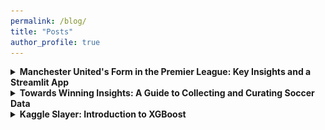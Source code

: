 ```yaml
---
permalink: /blog/
title: "Posts"
author_profile: true
---
```


<details>

<summary style="cursor: pointer; font-weight: bold;">Manchester United's Form in the Premier League: Key Insights and a Streamlit App</summary>

<p>
    In this post, I more thoroughly explore the data we collected in the previous post. I will summarize a key insight that I derived and explain the streamlit app that I   
    created to help gain a better understanding of the trends in Manchester United's performance over the years.
</p>

<h3>Introduction</h3>

Expected goals (xG) has become one of the most talked-about metrics in soccer analytics in recent years. This emergence is so recent, that the API I used to gather the data did not even start including it as a match statistic until 2023. Expected goals offers a way to quantify the quality of scoring chances in a match. But how well does it align with match results? To explore this, I visualized expected goals by match result using boxplots. 

<div style="text-align:center; margin: 20px;">
  <img src="/images/newplot.png" alt="boxplot" style="width: 750px;"/>
</div>

<h3>Key Insight: The Value of Expected Goals</h3>

<p>
To me, the variation between the boxplots was shocking. Upon initial observation, it seems that there may be a significant difference in the mean number of expected goals depending on the result of the match. Wins tend to show higher expected goals, while losses appear to have lower values, with draws falling somewhere in between. While this pattern is compelling, it’s important to validate it statistically. Running hypothesis tests, such as an ANOVA or pairwise t-tests, could confirm whether the differences in means are statistically significant.
</p>
<p>
If this hypothesis holds true, it would highlight the predictive and analytical value of expected goals. This insight would be critical as we move toward building a model to track and evaluate Manchester United's form over time. Including expected goals as a feature in our model could provide a deeper understanding of performance trends, beyond surface-level statistics like possession or shot counts. This would allow us to assess whether the team is generating high-quality scoring chances consistently, regardless of match results, and how that aligns with overall form.
</p>

<div style="text-align:center; margin: 20px;">
  <img src="/images/expected_goals.png" alt="expected goals" style="width: 600px;"/>
</div>

<p>
Incorporating expected goals in our analysis could also provide a more nuanced lens through which to view Manchester United’s matches, highlighting underperformance in games where the xG was high but the result didn’t align. Conversely, it could reveal overperformance when the team wins with a low xG. These insights could serve to help us identify areas of improvement or recognize aspects of the game in which the team is successful.
</p>
<p>
Even this initial exploration of expected goals revealed to me its potential importance in understanding team form. It’s no wonder that this metric is considered revolutionary, as it has redefined how we analyze the game beyond the traditional match statistics. If you are interested in learning more about expected goals, this <a href="https://www.amazon.com/Expected-Goals-conquered-football-changed/dp/0008484031">book</a> may be worth a read.
</p>
  
</details>
<details>

<summary style="cursor: pointer; font-weight: bold;">Towards Winning Insights: A Guide to Collecting and Curating Soccer Data</summary>

<p>
  This is a simple guide for gathering soccer data via an API and preparing it for basic analysis. The motivation for this demonstration is the desire to understand trends in a 
  team's form beyond results.
</p>

<h3>Introduction</h3>

<p>
  Soccer has always been a game of skill and strategy, but in recent years, the explosion of data is revolutionizing how we approach the sport. The sheer volume of data 
  available is transforming how teams measure performance and make decisions. This surge of data is changing the game, and those who are able to use it to generate powerful 
  insights have the potential to gain a competitive edge that could change the course of history.
  
<div style="text-align:center; margin: 20px;">
  <img src="/images/treble.png" alt="Treble Winners Manchester United" style="width: 450px;"/>
</div>

</p>

<p>
  One key to the generation of meaningful insights is effective data collection and curation. The quality of 
  your analysis will heavily depend on the quality of the data you are working with, so it is crucial that these steps are not overlooked. In this post, I 
  will walk you through the process of collection and curation for soccer data. Now, let's lace up our cleats and set you on the path towards game-winning insights!
</p>

<h3>Research Question</h3>

<p>
  The question motivating our analysis is: Can we use match data to build a model that accurately quantifies and tracks a team’s form? In soccer, "form" goes beyond wins, losses, 
  and draws; it encompasses the underlying quality and consistency of a team’s performance over time. By tracking a team’s form with detailed match data, we may gain a clearer 
  picture of trends that may not be visible in the final scores alone. For example, a team might be creating high-quality chances consistently, even if the results aren’t showing 
  on the scoreboard yet. Conversely, a team winning matches might be showing signs of poor form if they’re frequently outperformed by their opponents.
</p>

<div style="text-align:center; margin: 20px;">
  <img src="/images/trends.png" alt="Trend Photo" style="width: 450px;"/>
</div>

<p>
  Quantifying form allows us to recognize when a team is on an upward trajectory or dealing with serious issues before they show up in the win-loss column. By analyzing factors 
  such as possession, strength of the opponent, chances created, and recent results, we may be able to gain a deeper understanding of when things are going especially well or 
  poorly. This approach would enable us to look beyond short-term outcomes and assess the true health of a team’s performance. If successful, a model like this could help teams 
  know when they are improving enough to trust the process, or when it may be time to hit the panic button.
</p>

<h3>Data Collection</h3>

<p>
  For the initial collection, I decided to gather Premier League match data for Manchester United between 2018 and 2024. I obtained the data using <a 
  href="https://www.api-football.com">API-Football</a>, a high-quality, easy to use API with tons of available data. There are two ways to use the API, through the API-Sports 
  interface or with RapidAPI. I tried both and had an easier time using the API-Sports version, so that is what I will use for the demonstration. API-Football is free to use. The 
  free plan comes with 100 requests per day, and gives you access to all the competitions and endpoints. Upon signing up, you will be given an API 
  key and access to a dashboard to track your requests. 
</p>

<div style="text-align:center; margin: 20px;">
  <img src="/images/dashboard.png" alt="API-Sports Dashboard" style="width: 750px;"/>
</div>

<p>
  The data I pulled for this project required 240 requests, so you can either gather the data over a few days or upgrade to a plan that allows for more daily requests. For this 
  API, the most important step for ensuring ethical practice is securing your API key. I read through the terms and service, and since the data we are using is 
  for a personal project, we can move forward confident that our use of the data is ethical as long as we keep the key private. 
</p>  

<p>
  You can find the API documentation <a href="https://www.api-football.com/documentation-v3">here</a>. I would highly recommend having it pulled up as you work. It really helped 
  me understand what data was available and showed me how to get exactly what I wanted. Let's code!
</p>

<p>
  First, let's make sure your API key is only visible to you. Create a txt file, then copy and past your API key on the first line.
</p>

<div style="text-align:center; margin: 20px;">
  <img src="/images/txt.png" alt="text file" style="width: 450px;"/>
</div>

<p>
  Next, make sure your repository has a .gitignore file and add the txt file to it.
</p>

<div style="text-align:center; margin: 20px;">
  <img src="/images/gitignore.png" alt="gitignore" style="width: 450px;"/>
</div>

<p>
  Perfect! Now your API key will not show up on your github page when make changes to your repository. In order to access it during collection, you can use the following code:
</p>

<pre style="font-size: 12px; padding: 10px; line-height: 1.2;"><code class="language-python">
  with open('soccer_key.txt', 'r') as file:
    api_key = file.read().strip()
</code></pre>

<p>
  This code reads your txt file and makes your key a variable. Anytime you need to use it, you can simply call the api_key variable, ensuring that the actual key value is never      exposed. 
</p>

<p>
  I started by using the fixtures endpoint to pull all of Manchester United's Premier League fixtures for each year. When I tried to run a loop that would pull the data for all 
  the years in one go, it would only fetch some of them, so I did it one year at a time instead. Here is how I did it:
</p>

<pre style="font-size: 12px; padding: 10px; line-height: 1.2;"><code class="language-python">
import requests
import pandas as pd
import time

url = "https://v3.football.api-sports.io/fixtures"

# Initial query parameters: Premier League ID (39), Year, and team ID for Manchester United (33)

querystring = {"league": "39", "season": "2018", "team": "33"}

headers = {
    "x-apisports-key": str(api_key)
}

# Initialize an empty list to hold all fixture statistics

fixture_stats = []

# Make the API request

response = requests.get(url, headers=headers, params=querystring)

time.sleep(60)  # Wait for 60 seconds

result = response.json()

# Extract the fixtures data from the current page

fixtures = result.get('response', [])

# Add fixture statistics to the list

for fixture in fixtures:
    fixture_info = {
        'fixture_id': fixture['fixture']['id'],
        'date': fixture['fixture']['date'],
        'status': fixture['fixture']['status']['long'],
        'home_team': fixture['teams']['home']['name'],
        'away_team': fixture['teams']['away']['name'],
        'home_score': fixture['goals']['home'],
        'away_score': fixture['goals']['away'],
        'league': fixture['league']['name']
    }
    fixture_stats.append(fixture_info)

# Create a DataFrame from the fixture statistics list

df_fixtures_2018 = pd.DataFrame(fixture_stats)

print(f"Dataframe for 2018:")
print(df_fixtures_2018)
</code></pre>

<p>
  Once I created a dataframe for every year, I combined them to create a single dataframe.
</p>

<pre style="font-size: 12px; padding: 10px; line-height: 1.2;"><code class="language-python">
fixture_df = pd.concat([df_fixtures_2018, df_fixtures_2019, df_fixtures_2020, df_fixtures_2021, df_fixtures_2022, df_fixtures_2023, df_fixtures_2024])
</code></pre>

<p>
  This dataframe has all the matches for 2024, including those that have not been played yet, but I did not need those, so I took them out. I thought it would be easier to read if 
  the datetime was just the date instead, so I adjusted that as well. This is how I did that:
</p>

<pre style="font-size: 12px; padding: 10px; line-height: 1.2;"><code class="language-python">
past_fixtures_df = fixture_df[fixture_df['status'] == 'Match Finished']

past_fixtures_df = past_fixtures_df[['fixture_id', 'date', 'home_team', 'away_team', 'home_score', 'away_score']]

past_fixtures_df['date'] = pd.to_datetime(past_fixtures_df['date'])

past_fixtures_df['date'] = past_fixtures_df['date'].dt.date
</code></pre>

<p>
  The dataframe has the fixture id, date, home team, away team, home score, and away score for every game from 2018-2024. This is a great start, but I wanted more detailed   
  match statistics. In order to do that, I used the fixture/statistics endpoint. The main purpose of creating that first dataframe was to get all the fixture ids in a single 
  place. Now that they are, I can run a for loop that takes each fixture id and gathers the in-depth match statistics for that game. Here is how I did it (it might take a while to 
  run):
</p>

<pre style="font-size: 12px; padding: 10px; line-height: 1.2;"><code class="language-python">
import requests
import pandas as pd
import time

url = "https://v3.football.api-sports.io/fixtures/statistics"

# Initial query parameters: Premier League ID (39), Year, and team ID for Manchester United (33)

querystring = {"league": "39", "season": "2023", "team": "33"}

headers = {
    "x-apisports-key": str(api_key)
}

# Initialize an empty list to hold all fixture statistics
  
match_stats = []

for fixture_id in past_fixtures_df['fixture_id']:
    querystring = {"fixture": str(fixture_id), "team": "33"}

    response = requests.get(url, headers=headers, params=querystring)
    result = response.json()

    statistics = result.get('response', [])

    fixture_statistics = {
        'fixture_id': fixture_id
    }

    for stat in statistics:
        for item in stat['statistics']:
            fixture_statistics[item['type']] = item['value']

    # Append the fixture statistics to the list
  
    match_stats.append(fixture_statistics)

    # Respect rate limits
  
    time.sleep(10)  # Adjust the sleep time as needed to stay within rate limits

# Create a DataFrame from the match statistics list
  
df_match_statistics = pd.DataFrame(match_stats)
  
</code></pre>

<p>
  Once that finished, the final step was to merge the fixture dataframe with the match statistics dataframe. 
</p>

<pre style="font-size: 12px; padding: 10px; line-height: 1.2;"><code class="language-python">
final_df = pd.merge(past_fixtures_df, df_match_statistics, on='fixture_id')
</code></pre>

<p>
  Sensational! Just like that we have our tidy dataframe.
</p>

<div style="text-align:center; margin: 20px;">
  <img src="/images/soccer_df.png" alt="Man United Dataframe" style="width: 900px;"/>
</div>

<h3>Data Summary</h3>

<p>
  The final dataframe has 239 matches and the following 24 features: fixture_id, date, home_team, away_team, home_score, away_score, Shots on Goal, Shots off Goal, Total Shots, 
  Blocked Shots, Shots insidebox, Shots outsidebox, Fouls, Corner Kicks, Offsides, Ball Possession, Yellow Cards, Red Cards, Goalkeeper Saves, Total Passes, Accurate Passes, Pass 
  %, expected_goals, and goals_prevented. 
</p>

<p>
  One thing I was interested in looking at was the average number of goals that Manchester United was scoring and allowing by month across    the years. In order to do that, I 
  split the dataframe into two so that I could create new columns for goals scored and allowed when Manchester United was the home team versus 
  when they were the away team. Once those new columns were created, I rejoined the dataframes, grouped by month and year, and calculated the average number of goals scored and 
  allowed by Manchester United per month. Here is how I did it: 
</p>

<pre style="font-size: 12px; padding: 10px; line-height: 1.2;"><code class="language-python">
# Filter matches where Manchester United is the home team

home_matches = final_df[final_df['home_team'] == 'Manchester United']

# Filter matches where Manchester United is the away team

away_matches = final_df[final_df['away_team'] == 'Manchester United']

# Calculate goals scored by Manchester United as home team

home_matches['man_utd_goals'] = home_matches['home_score']

# Calculate goals scored by Manchester United as away team

away_matches['man_utd_goals'] = away_matches['away_score']

# Combine home and away matches

man_utd_matches = pd.concat([home_matches, away_matches])

# Group by year and month and calculate the average goals per game

goals_per_game_by_month_year = man_utd_matches.groupby(['year', 'month']).agg(
    total_goals=('man_utd_goals', 'sum'),
    games_played=('man_utd_goals', 'count')
).reset_index()

# Calculate average goals per game

goals_per_game_by_month_year['average_goals_per_game'] = goals_per_game_by_month_year['total_goals'] / goals_per_game_by_month_year['games_played']

# Calculate goals allowed by Manchester United as home team

home_matches['goals_allowed'] = home_matches['away_score']

# Calculate goals allowed by Manchester United as away team

away_matches['goals_allowed'] = away_matches['home_score']

# Combine home and away matches

man_utd_matches = pd.concat([home_matches, away_matches])

# Group by year and month and calculate the average goals allowed per game

goals_allowed_per_game_by_month_year = man_utd_matches.groupby(['year', 'month']).agg(
    total_goals_allowed=('goals_allowed', 'sum'),
    games_played=('goals_allowed', 'count')
).reset_index()

# Calculate average goals allowed per game

goals_allowed_per_game_by_month_year['average_goals_allowed_per_game'] = goals_allowed_per_game_by_month_year['total_goals_allowed'] / goals_allowed_per_game_by_month_year['games_played']
</code></pre>

<p>
  The last step was to visualize that data using matplotlib. I created a simple line graph with both averages so that I could understand when Manchester United was performing 
  well, and when they were performly poorly, on both sides of the ball. 
</p>

<div style="text-align:center; margin: 20px;">
  <img src="/images/Goals_by_month_year.png" alt="gitignore" style="width: 750px;"/>
</div>

<p>
  This is just one example of the many things we can look at with our data. With some more analysis, we will be well on our way towards building a model to track the team's 
  form. As you go about creating your own dataset, think about what else you could add and what questions you might ask to derive deeper insights about a team's current trend. 
</p>
<p>
  If you would like to learn more about how the data boom is shaping soccer, I would highly recommend <a href="https://www.amazon.com/Football-Hackers-Science-Data- 
  Revolution/dp/1788702050/ref=asc_df_1788702050?mcid=0778f8cc61f338c8966c747b9489671e&tag=hyprod- 
  20&linkCode=df0&hvadid=693608721823&hvpos=&hvnetw=g&hvrand=15295822945045814355&hvpone=&hvptwo=&hvqmt=&hvdev=c&hvdvcmdl=&hvlocint=&hvlocphy=9029858&hvtargid=pla-7  
  57604096041&psc=1">Football Hackers: The Science and Art of a Data Revolution</a>. Maybe it could give you some ideas for a future project!
</p>

<p>
  Lastly, if you are interested in my code for this project, it can be found <a href="https://github.com/sballs9/Soccer_Team_Form_Analysis/tree/main">here</a>. I hope this was 
  helpful, and I am sure that with a little practice, you will be generating game-winning insights in no time. Best of luck!
</p>

</details>

<details>

<summary style="cursor: pointer; font-weight: bold;">Kaggle Slayer: Introduction to XGBoost</summary>

<h3>Introduction</h3>

<p>
  Every Kaggle competition presents unique obstacles—requiring the sharpest of skills and the most powerful of tools. In this post, I will introduce you to the greatest of weapons—one every data scientist must have in their arsenal: <span 
  style="color:#007BFF;">XGBoost</span>.
</p>

<div style="text-align:center; margin: 20px;">
  <img src="/images/dragon_slayer.png" alt="Dragon Slayer" style="width: 450px;"/>
</div>

<p>
  Short for “Extreme Gradient Boosting,” XGBoost is a highly scalable, efficient decision tree machine learning library that makes use of the gradient boosting framework to provide excellent results in classification and regression tasks. If you're just     
  entering the battlefield of machine learning, this tutorial will teach you the basics of XGBoost and help you begin using it to conquer your next challenge.
</p>

<h3>Foundations</h3>

<p>
  The term “gradient boosting” comes from the concept of “boosting”—improving a single weak model (in this case, a decision tree) by combining it with other weak models to form a collectively strong model.
</p>

<p>
  In gradient boosting, an ensemble of shallow decision trees is iteratively trained, with each tree focusing on correcting the residual errors of the previous model. The final prediction is a weighted sum of all the tree predictions, creating a robust model   from individually weak learners.
</p>

<p>
  If you want to learn more about any of these concepts, I highly recommend checking out the YouTube channel "StatQuest with Josh Starmer." He offers a ton of simple yet thorough videos on machine learning. Here are a few of his playlists that explain the     foundational components of XGBoost:
</p>

<ul>
  <li><a href="https://www.youtube.com/watch?v=_L39rN6gz7Y&list=PLblh5JKOoLUKAtDViTvRGFpphEc24M-QH">Decision Trees</a></li>
  <li><a href="https://www.youtube.com/watch?v=3CC4N4z3GJc&list=PLblh5JKOoLUJjeXUvUE0maghNuY2_5fY6">Gradient Boosting</a></li>
</ul>

<div style="text-align:center;">
  <img src="/images/xgboost.png" alt="XGBoost"/>
</div>

<h3>Why XGBoost?</h3>

<p>
  So what is it that makes XGBoost reign king when it comes to working with tabular data? For the purpose of this post, I have narrowed it down to four key factors:
</p>

<ul>
  <li>
      Efficiency: XGBoost is extremely fast. It uses parallel processing and optimization techniques, allowing it to construct different parts of the trees simultaneously. This significantly expedites the process when compared to traditional gradient boosting         methods, which build each tree one by one. It is also sparse-aware, which just means it only stores non-zero values in order to conserve memory. The method's handling of the data enables it to excel with large datasets, making it a great option for   
      applications in big data.
  </li>
  <li>
      Flexibility: XGBoost is highly adaptable, offering built-in functions for handling missing values and responding well to outliers. It includes tons of tuning parameters, which allows users to customize the model depending on the task and dataset. By creating a simple parameter grid, users can quickly test various combinations of hyperparameters to identify the optimal configuration for their problem.
  </li>
  <li>
      Performance: As XGBoost is a tree-based method, it is capable of identifying complex, non-linear relationships in the data. It also uses regularization parameters (<a href="https://www.youtube.com/watch?v=NGf0voTMlcs">L1</a> and <a   
      href="https://www.youtube.com/watch?v=Q81RR3yKn30">L2</a>)to prevent overfitting, enhancing the model's ability to generalize well to out-of-sample data. These capabilities allow XGBoost to be a consistent, high performer, both in Kaggle competitions   
      and in real-world settings. 
  </li>
  <li>
      Community: Lastly, XGBoost is supported by a massive community, meaning extensive up-to-date documentation, tutorials, and resources are readily available to users. There are implementations of XGBoost in Python, R, Julia, Java, and more, so it is 
      accessible for everyone. It also integrates seamlessly with popular data science libraries, such as sci-kit learn and TensorFlow, which makes it easy for users to incorporate it into their workflows.
  </li>
</ul>

<h3>Applications</h3>

<div style="text-align:center; margin: 20px;">
  <img src="/images/fernando_tatis.png" alt="baseball" style="width: 450px;"/>
</div>

<p>
  XGBoost has been successfully applied to:
</p>

<ul>
    <li>
        Sports: Predicting Match Outcomes, Sports Betting, Play Calling, Personnel Strategy, Draft Decisions, Injury Prediction and Prevention
    </li>
    <li>
        Business: Customer Segmentation, Credit Scoring, Risk Assessment, Sale Forecasting
    </li>
    <li>
        Health: Precision Medicine, Healthcare Cost Prediction, Pharmaceutical Studies, Genomics 
    </li>
</ul>

<h3>Demo</h3>

<p>
    Now, I will show you how easy it is start using XGBoost. Below, I trained a simple XGBoost model and compared to three common methods. 
</p>

<pre style="font-size: 12px; padding: 10px; line-height: 1.2;"><code class="language-python">
# Load the dataset
data = pd.read_csv('insurance.csv')

# Define the features and the target variable
X, y = data.iloc[:, :-1], data.iloc[:, -1]

# Define the categorical and numerical features
categorical_features = ['sex', 'smoker', 'region']
numerical_features = ['age', 'bmi', 'children']

# Preprocess the data
preprocessor = ColumnTransformer(
    transformers=[
        ('num', 'passthrough', numerical_features),
        ('cat', OneHotEncoder(), categorical_features)
    ])

# Split the data into training and test sets
X_train, X_test, y_train, y_test = train_test_split(X, y, test_size=0.2, random_state=42)

# Define the models
models = {
    'Linear Regression': LinearRegression(),
    'Decision Tree': DecisionTreeRegressor(random_state=42),
    'Random Forest': RandomForestRegressor(random_state=42),
    'XGBoost': xgb.XGBRegressor(objective='reg:squarederror', random_state=42)
}

# Define a parameter grid for XGBoost
param_grid = {
    'regressor__n_estimators': [100, 200, 300],
    'regressor__max_depth': [3, 4, 5, 6],
    'regressor__learning_rate': [0.01, 0.05, 0.1],
    'regressor__subsample': [0.6, 0.8, 1.0],
    'regressor__colsample_bytree': [0.6, 0.8, 1.0]
}

# Perform RandomizedSearchCV for XGBoost
xgb_pipeline = Pipeline(steps=[('preprocessor', preprocessor),
                               ('regressor', models['XGBoost'])])

random_search = RandomizedSearchCV(estimator=xgb_pipeline, param_distributions=param_grid,
                                   n_iter=50, scoring='neg_mean_squared_error', cv=3, verbose=1, random_state=42, n_jobs=-1)

random_search.fit(X_train, y_train)

# Get the best model
best_xgb_model = random_search.best_estimator_

# Train and evaluate each model
results = {}
for name, model in models.items():
    if name == 'XGBoost':
        pipeline = best_xgb_model
    else:
        pipeline = Pipeline(steps=[('preprocessor', preprocessor),
                                   ('regressor', model)])
        pipeline.fit(X_train, y_train)
    predictions = pipeline.predict(X_test)
    rmse = np.sqrt(mean_squared_error(y_test, predictions))
    results[name] = rmse

# Print the results
for name, rmse in results.items():
    print(f'{name} - RMSE: {rmse}')
</code></pre>

<div style="text-align:center; margin: 20px;">
  <img src="/images/xgboost-demo 2.png" alt="Demo Results" style="width: 450px;"/>
</div>

<p>
    Voila! XGBoost has the lowest RMSE, meaning that its predicted values were closest to the true values in data.
</p>

<h3>Conclusion</h3>

<p>
    With this brief introduction, I hope you have started to appreciate the power of XGBoost. I have avoided diving into the math behind the method here, but if you're interested, 
    it’s fascinating to see what’s happening under the hood.
</p>

<p>
    If you are interested, you can find more information <a href="https://www.geeksforgeeks.org/xgboost/">here</a>.
</p>
  
<p>
    Now that you have some basic information, I would encourage you to try it yourself. With a bit of practice, I am confident you will become a   
    master of XGBoost, slaying even the mightiest of Kaggle competitions in no time. 
</p>

</details>






